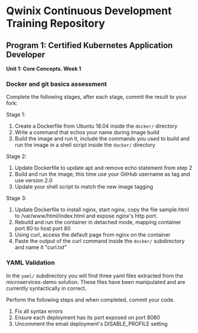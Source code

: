 # Qwinix Continuous Development Training Repository

## Program 1: Certified Kubernetes Application Developer
**Unit 1: Core Concepts. Week 1**

### Docker and git basics assessment

Complete the following stages, after each stage, commit the result to your fork:

Stage 1:
1. Create a Dockerfile from Ubuntu 18.04 inside the `docker/` directory
2. Write a command that echos your name during image build
3. Build the image and run it, include the commands you used to build and run the image in a shell script inside the `docker/` directory

Stage 2:
1. Update Dockerfile to update apt and remove echo statement from step 2
2. Build and run the image, this time use your GitHub username as tag and use version 2.0
3. Update your shell script to match the new image tagging 

Stage 3:
1. Update Dockerfile to install nginx, start nginx, copy the file sample.html to /var/www/html/index.html and expose nginx's http port.
2. Rebuild and run the container in detached mode, mapping container port 80 to host port 80
3. Using curl, access the default page from nginx on the container
4. Paste the output of the curl command inside the `docker/` subdirectory and name it "curl.txt"

### YAML Validation

In the `yaml/` subdirectory you will find three yaml files extracted from the microservices-demo solution. These files have been manipulated and are currently syntactically in correct.

Perform the following steps and when completed, commit your code.

1. Fix all syntax errors
2. Ensure each deployment has its port exposed on port 8080
3. Uncomment the email deployment's DISABLE_PROFILE setting
